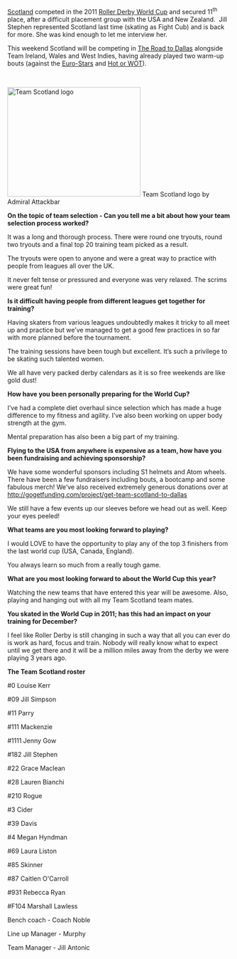 <html><body><a href="https://www.facebook.com/pages/Team-Scotland-Roller-Derby/235701999922927">Scotland</a> competed in the 2011 <a href="http://rollerderbyworldcup.com">Roller Derby World Cup</a> and secured 11<sup>th</sup> place, after a difficult placement group with the USA and New Zealand.  Jill Stephen represented Scotland last time (skating as Fight Cub) and is back for more. She was kind enough to let me interview her.

This weekend Scotland will be competing in <a href="https://www.facebook.com/events/724704624268299/?fref=ts">The Road to Dallas</a> alongside Team Ireland, Wales and West Indies, having already played two warm-up bouts (against the <a title="Team Scotland v Euro Stars – This Saturday!" href="http://www.scottishrollerderbyblog.com/posts/2014/07/03/team-scotland-v-euro-stars-this-saturday/">Euro-Stars</a> and <a title="Are they HOT or WOT? Team Scotland’s latest challengers speak." href="http://www.scottishrollerderbyblog.com/posts/2014/08/12/are-they-hot-or-wot-team-scotlands-latest-challengers-speak/">Hot or WOT</a>).

 

<a href="/2014/10/team-scotland.png"><img class="size-medium wp-image-4001" src="https://www.scottishrollerderbyblog.com/2014/10/team-scotland.png?w=300" alt="Team Scotland logo" width="300" height="246"></a> Team Scotland logo by Admiral Attackbar

<strong>On the topic of team selection - Can you tell me a bit about how your team selection process worked?</strong>

It was a long and thorough process. There were round one tryouts, round two tryouts and a final top 20 training team picked as a result.

The tryouts were open to anyone and were a great way to practice with people from leagues all over the UK.

It never felt tense or pressured and everyone was very relaxed. The scrims were great fun!

<strong>Is it difficult having people from different leagues get together for training?</strong>

Having skaters from various leagues undoubtedly makes it tricky to all meet up and practice but we’ve managed to get a good few practices in so far with more planned before the tournament.

The training sessions have been tough but excellent. It’s such a privilege to be skating such talented women.

We all have very packed derby calendars as it is so free weekends are like gold dust!

<strong>How have you been personally preparing for the World Cup?</strong>

I’ve had a complete diet overhaul since selection which has made a huge difference to my fitness and agility. I’ve also been working on upper body strength at the gym.

Mental preparation has also been a big part of my training.

<strong>Flying to the USA from anywhere is expensive as a team, how have you been fundraising and achieving sponsorship?</strong>

We have some wonderful sponsors including S1 helmets and Atom wheels. There have been a few fundraisers including bouts, a bootcamp and some fabulous merch! We’ve also received extremely generous donations over at <a href="http://gogetfunding.com/project/get-team-scotland-to-dallas">http://gogetfunding.com/project/get-team-scotland-to-dallas</a>

We still have a few events up our sleeves before we head out as well. Keep your eyes peeled!

<strong>What teams are you most looking forward to playing?</strong>

I would LOVE to have the opportunity to play any of the top 3 finishers from the last world cup (USA, Canada, England).

You always learn so much from a really tough game.

<strong>What are you most looking forward to about the World Cup this year?</strong>

Watching the new teams that have entered this year will be awesome. Also, playing and hanging out with all my Team Scotland team mates.

<strong>You skated in the World Cup in 2011; has this had an impact on your training for December?</strong>

I feel like Roller Derby is still changing in such a way that all you can ever do is work as hard, focus and train. Nobody will really know what to expect until we get there and it will be a million miles away from the derby we were playing 3 years ago.

<strong>The Team Scotland roster</strong>

#0 Louise Kerr

#09 Jill Simpson

#11 Parry

#111 Mackenzie

#1111 Jenny Gow

#182 Jill Stephen

#22 Grace Maclean

#28 Lauren Bianchi

#210 Rogue

#3 Cider

#39 Davis

#4 Megan Hyndman

#69 Laura Liston

#85 Skinner

#87 Caitlen O'Carroll

#931 Rebecca Ryan

#F104 Marshall Lawless

Bench coach - Coach Noble

Line up Manager - Murphy

Team Manager - Jill Antonic</body></html>
